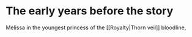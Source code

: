 # The early years before the story

Melissa in the youngest princess of the [[Royalty|Thorn veil]] bloodline, 
